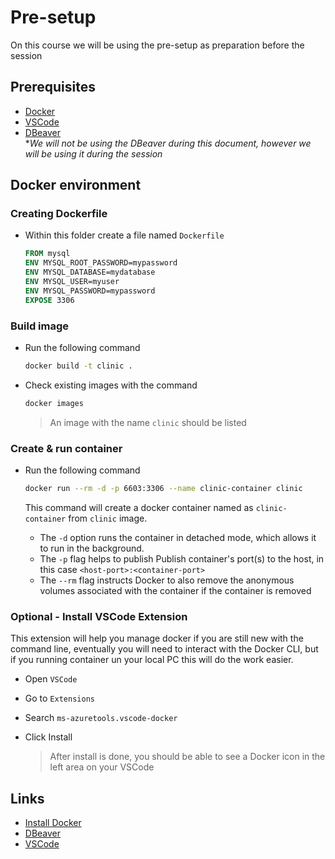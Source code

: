 # Pre-setup

On this course we will be using the pre-setup as preparation before the session

## Prerequisites

* [Docker][install_docker]
* [VSCode][vscode]
* [DBeaver][dbeaver] \
  **We will not be using the DBeaver during this document, however we will be using it during the session*

## Docker environment

### Creating Dockerfile

* Within this folder create a file named `Dockerfile`

  ```Dockerfile
  FROM mysql
  ENV MYSQL_ROOT_PASSWORD=mypassword
  ENV MYSQL_DATABASE=mydatabase
  ENV MYSQL_USER=myuser
  ENV MYSQL_PASSWORD=mypassword
  EXPOSE 3306 
  ```

### Build image

* Run the following command

  ```sh
  docker build -t clinic .
  ```

* Check existing images with the command

  ```sh
  docker images
  ```

  >An image with the name `clinic` should be listed

### Create & run container

* Run the following command

  ```sh
  docker run --rm -d -p 6603:3306 --name clinic-container clinic
  ```

  This command will create a docker container named as `clinic-container` from `clinic` image.

  * The `-d` option runs the container in detached mode, which allows it to run in the background.
  * The `-p` flag helps to publish Publish container's port(s) to the host, in this case `<host-port>:<container-port>`
  * The `--rm` flag instructs Docker to also remove the anonymous volumes associated with the container if the container is removed

### Optional - Install VSCode Extension

This extension will help you manage docker if you are still new with the command line, eventually you will need to interact with the Docker CLI, but if you running container un your local PC this will do the work easier.

* Open `VSCode`
* Go to `Extensions`
* Search `ms-azuretools.vscode-docker`
* Click Install

  >After install is done, you should be able to see a Docker icon in the left area on your VSCode

## Links

* [Install Docker][install_docker]
* [DBeaver][dbeaver]
* [VSCode][vscode]

[install_docker]: https://docs.docker.com/engine/install/
[dbeaver]: https://dbeaver.io/download/
[VSCode]: https://code.visualstudio.com/Download
